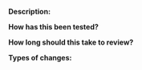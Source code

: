 **Description:** 

<!--- **Motivation and context:** -->

<!--- **Interactions with other PRs:** -->

**How has this been tested?** 

<!--- **Where should a reviewer start? -->

**How long should this take to review?**

**Types of changes:**
